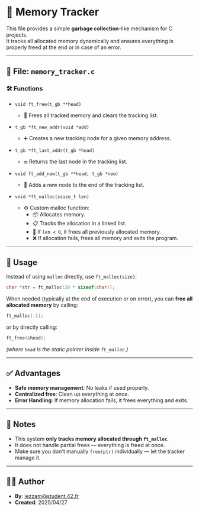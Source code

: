 # 🧠 Memory Tracker

This file provides a simple **garbage collection**-like mechanism for C projects.  
It tracks all allocated memory dynamically and ensures everything is properly freed at the end or in case of an error.

---

## 📂 File: `memory_tracker.c`

### 🛠️ Functions

- `void ft_free(t_gb **head)`
  - 🧹 Frees all tracked memory and clears the tracking list.

- `t_gb *ft_new_addr(void *add)`
  - ➕ Creates a new tracking node for a given memory address.

- `t_gb *ft_last_addr(t_gb *head)`
  - 🔚 Returns the last node in the tracking list.

- `void ft_add_new(t_gb **head, t_gb *new)`
  - 📌 Adds a new node to the end of the tracking list.

- `void *ft_malloc(ssize_t len)`
  - ⚙️ Custom malloc function:
    - 📦 Allocates memory.
    - 📋 Tracks the allocation in a linked list.
    - 🧹 If `len < 0`, it frees all previously allocated memory.
    - ❌ If allocation fails, frees all memory and exits the program.

---

## 🧪 Usage

Instead of using `malloc` directly, use `ft_malloc(size)`:
```c
char *str = ft_malloc(20 * sizeof(char));
```

When needed (typically at the end of execution or on error), you can **free all allocated memory** by calling:
```c
ft_malloc(-1);
```
or by directly calling:
```c
ft_free(&head);
```
*(where `head` is the static pointer inside `ft_malloc`.)*

---

## ✅ Advantages

- **Safe memory management**: No leaks if used properly.
- **Centralized free**: Clean up everything at once.
- **Error Handling**: If memory allocation fails, it frees everything and exits.

---

## 📌 Notes

- This system **only tracks memory allocated through `ft_malloc`**.
- It does not handle partial frees — everything is freed at once.
- Make sure you don't manually `free(ptr)` individually — let the tracker manage it.

---

## 👨‍💻 Author

- **By**: [iezzam@student.42.fr](https://profile.intra.42.fr/users/iezzam)
- **Created**: 2025/04/27

